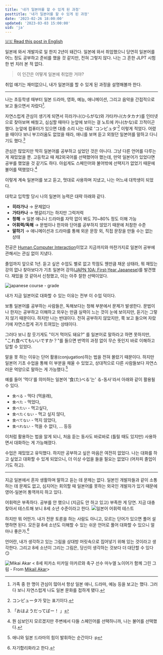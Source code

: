 ```yaml
---
title: '내가 일본어를 할 수 있게 된 과정'
posttitle: '내가 일본어를 할 수 있게 된 과정'
date: '2023-02-26 18:00:00'
updated: '2023-03-03 15:00:00'
uid: 'ja'
---
```


[🇺🇸 Read this post in English](../blog/ja)

일본에 와서 개발자로 일 한지 2년이 돼간다. 일본에 와서 취업했으니 당연히 일본어를 어느 정도 공부하고 준비를 했을 것 같지만, 전혀 그렇지 않다. 나는 그 흔한 JLPT 시험 한 번 치러 본 적 없다.

> 이 인간은 어떻게 일본에 취업한 거야?

취업 얘기는 재미없으니, 내가 일본어를 할 수 있게 된 과정을 설명해볼까 한다.

---

나는 초등학생 때부터 일본 드라마, 영화, 예능, 애니메이션, 그리고 음악을 간접적으로 보고 들으면서 자랐다[^a].

자연스럽게 관심이 생기게 되면서 히라가나(ひらがな)와 가타카나(カタカナ)를 인터넷으로 찾아보며 배웠고, 심심할 때마다 눈앞에 보이는 걸 노트에 카나(かな)로 끄적이곤 했다. 눈앞에 컴퓨터가 있으면 대충 소리 나는 대로 'コンピュタ'[^b] 이렇게 적었다.
어렸을 때이다 보니 부끄러움도 없었을 때라, 애니를 보며 듣고 외웠던 일본어를 말하고 다니기도 했다.[^c]

관심은 많았지만 딱히 일본어를 공부하고 싶었던 것은 아니다. 그냥 다른 언어를 다루는 게 재밌었을 뿐. 고등학교 때 제2외국어를 선택했어야 했는데, 만약 일본어가 있었다면 공부를 했었을 것 같기도 하다. 아쉽게도 스페인어와 불어밖에 선택지가 없었기 때문에 불어를 택했었다.[^e]

이렇게 계속 일본어를 보고 듣고, 멋대로 사용하며 지냈고, 나는 어느새 대학생이 되었다.

대학교 입학할 당시 나의 일본어 능력은 대략 아래와 같다.

- **히라가나** → 문제없다
- **가타카나** → 헷갈리기는 하지만 그럭저럭
- **청해** → 일본 애니나 드라마를 자막 없이 봐도 70~80% 정도 이해 가능
- **어휘력/독해** → 문법이나 한자와 단어를 공부하지 않았기 때문에 처참한 수준
- **말하기** → 애니메이션과 드라마를 통해 외운 문장 외, 직접 문장을 만들 수는 없는 상태

전공은 [Human Computer Interaction](https://cogsci.ucsd.edu/undergraduates/major/design-interaction.html)이었고 지금까지와 마찬가지로 일본어 공부에 관해서는 관심 없이 지냈다.

졸업까지 앞으로 1년. 듣고 싶은 수업도 별로 없고 학점도 웬만큼 채운 상태라, 뭐 재밌는 강의 없나 찾아보다가 기초 일본어 강의([JAPN 10A: First-Year Japanese](https://catalog.ucsd.edu/courses/JAPN.html))를 발견했다. 재밌을 것 같아서 신청했고, 이는 아주 잘한 선택이었다.

![japanese course - grade](/images/japanese-grade.webp)

내가 지금 일본어로 대화할 수 있는 이유는 전부 이 수업 덕이다.

보통 일본어를 공부하는 사람들은, 독해보다는 청해 부분에서 문제가 발생한다. 문법이나 한자는 공부하고 이해하고 외우는 만큼 실력이 느는 것이 눈에 보이지만, 듣기는 그렇지 않기 때문이다. 하지만 나는 반대이다. 전혀 공부하지 않았지만, 쭉 보고 들으며 자랐기에 자연스럽게 귀가 트여있는 상태이다.

그러다 보니 참 웃기게도 "이거 먹어도 돼요?" 를 일본어로 말하라고 하면 못하지만, "これ食べてもいいですか？"를 들으면 번역의 과정 없이 무슨 뜻인지 바로 이해하고 답할 수 있었다.

말을 못 하는 이유는 단어 활용(conjugation)하는 법을 전혀 몰랐기 때문이다. 하지만 일본어 기초 수업을 통해 이 부분을 채울 수 있었고, 상대적으로 다른 사람들보다 자연스러운 억양으로 말하는 게 가능했다.[^f]

예를 들어 '먹다'를 의미하는 일본어 '食(た)べる'는' る-동사'라서 아래와 같이 활용될 수 있다.

- `食べる` - 먹다 (먹을래),
- `食べた` - 먹었다,
- `食べたい` - 먹고싶다,
- `食べたくない` - 먹고 싶지 않다,
- `食べてない` - 먹지 않았다,
- `食べれない` - 먹을 수 없다, ... 등등

이처럼 활용하는 법을 알게 되니, 처음 듣는 동사도 바로바로 (틀릴 때도 있지만) 사용하면서 대화하는 게 가능해졌다.

수업은 재밌었고 유익했다. 하지만 공부하고 싶은 마음은 여전히 없었다. 나는 대화를 하고 싶었고 대화할 수 있게 되었으니, 더 이상 수업을 들을 필요는 없었다 (어차피 졸업이기도 하고).

---

지금 일본에서 혼자 생활하며 말하고 듣는 데 문제는 없다. 일본인 개발자들과 같이 소통하는 데 문제도 없고, 심지어는 회의할 때 일본어를 못하는 외국인 개발자가 있기 때문에 영어-일본어 통역까지 하고 있다.

어휘력은 부족하다. 공부를 안 했으니 (지금도 안 하고 있고) 부족한 게 당연. 지금 대충 찾아서 테스트해 보니 8세 소년 수준이라고 한다.
![일본어 어휘력 테스트](/images/japanese-test.webp)

하지만 뭐 어떤가. 내가 전문 토론을 하는 사람도 아니고, 모르는 단어가 있으면 풀어 설명하면 된다.
모든걸 8세 소년도 이해할 수 있는 쉬운 언어로 풀어 대화할 수 있으니 얼마나 좋은가.[^g]

언어란, 내가 생각하고 있는 그림을 상대방 머릿속으로 집어넣기 위해 있는 것이라고 생각한다.
그리고 8세 소년이 그리는 그림은, 당신이 생각하는 것보다 더 대단할 수 있다 😏

![Mikai Akar](/images/mikail-akar.webp)
< 8세 피카소 미카일 아카르와 축구 선수 마누엘 노이어가 함께 그린 그림 - From [Mikail Akar](https://www.instagram.com/mikails_galerie/?hl=en)>

[^a]: 가족 중 한 명이 관심이 많아서 항상 일본 애니, 드라마, 예능 등을 보고는 했다. 그러다 보니 자연스럽게 나도 일본 문화를 접하게 됐다.
[^b]: コンピュータ가 맞는 표기이다.
[^c]: 「おはようだってばー！ 」
[^e]: 뭔 심보인지 모르겠지만 주변에서 다들 스페인어를 선택하니까, 나는 불어를 선택했다.
[^f]: 애니와 일본 드라마의 힘이 발휘하는 순간이다 :p
[^g]: 자기합리화라고 한다.

